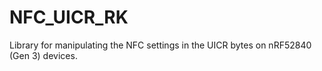 # NFC_UICR_RK
Library for manipulating the NFC settings in the UICR bytes on nRF52840 (Gen 3) devices.
